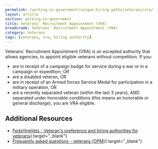 ```yaml
---
permalink: /working-in-government/unique-hiring-paths/veterans/vra/
layout: article
section: working-in-government
title: Veterans' Recruitment Appointment (VRA)
breadcrumb: Veterans' Recruitment Appointment (VRA)
category: Veterans
tags: [veterans, vra, hiring authority]
---
```


Veterans' Recruitment Appointment (VRA) is an excepted authority that allows agencies, to appoint eligible veterans without competition. If you:

* are in receipt of a campaign badge for service during a war or in a campaign or expedition; OR
* are a disabled veteran, OR
* are in receipt of an Armed forces Service Medal for participation in a military operation, OR
* are a recently separated veteran (within the last 3 years), AND separated under honorable conditions (this means an honorable or general discharge), you are VRA eligible.

## Additional Resources

* [FedsHireVets  - Veteran's preference and hiring authorities for veterans](https://www.opm.gov/fedshirevets/veteran-job-seekers/vets/){:target="_blank"}
* [Frequently asked questions - veterans (OPM)](https://www.opm.gov/FAQS/topic/veterans/index.aspx){:target="_blank"}

